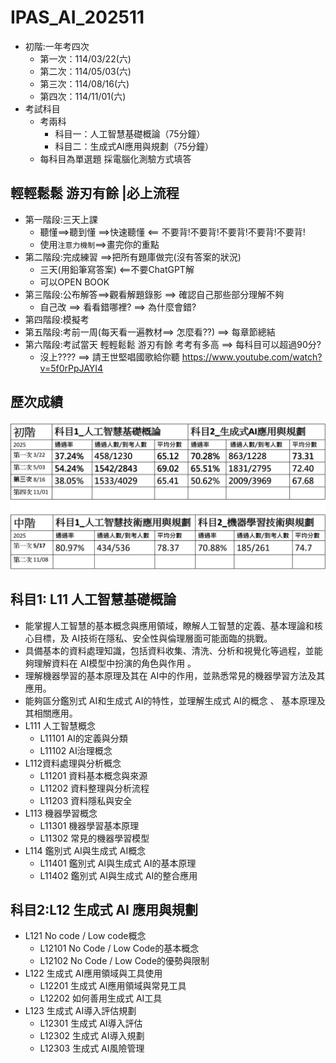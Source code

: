# IPAS_AI_202511
- 初階:一年考四次
  - 第一次：114/03/22(六)
  - 第二次：114/05/03(六)
  - 第三次：114/08/16(六)
  - 第四次：114/11/01(六)
- 考試科目
  - 考兩科
    - 科目一：人工智慧基礎概論（75分鐘） 
    - 科目二：生成式AI應用與規劃（75分鐘）
  - 每科目為單選題 採電腦化測驗方式填答
## 輕輕鬆鬆 游刃有餘 |必上流程
- 第一階段:三天上課
  - 聽懂==>聽到懂 ==>快速聽懂 <== 不要背!不要背!不要背!不要背!不要背!
  - 使用`注意力機制`==>畫完你的重點 
- 第二階段:完成練習 ==>把所有題庫做完(沒有答案的狀況)
  - 三天(用鉛筆寫答案) <==不要ChatGPT解
  - 可以OPEN BOOK 
- 第三階段:公布解答==>觀看解題錄影 ==> 確認自己那些部分理解不夠
  - 自己改 ==> 看看錯哪裡? ==> 為什麼會錯? 
- 第四階段:模擬考
- 第五階段:考前一周(每天看一遍教材==> 怎麼看??) ==> 每章節總結
- 第六階段:考試當天 輕輕鬆鬆 游刃有餘 考考有多高 ==> 每科目可以超過90分?
  - 沒上???? ==> 請王世堅唱國歌給你聽  https://www.youtube.com/watch?v=5f0rPpJAYI4  
## 歷次成績
![2025.png](2025.png)

## 科目1: L11 人工智慧基礎概論
  - 能掌握人工智慧的基本概念與應用領域，瞭解人工智慧的定義、基本理論和核心目標，及 AI技術在隱私、安全性與倫理層面可能面臨的挑戰。
  - 具備基本的資料處理知識，包括資料收集、清洗、分析和視覺化等過程，並能夠理解資料在 AI模型中扮演的角色與作用 。
  - 理解機器學習的基本原理及其在 AI中的作用，並熟悉常見的機器學習方法及其應用。
  - 能夠區分鑑別式 AI和生成式 AI的特性，並理解生成式 AI的概念 、 基本原理及其相關應用。
  - L111 人工智慧概念
    - L11101 AI的定義與分類
    - L11102 AI治理概念
  - L112資料處理與分析概念
    - L11201 資料基本概念與來源
    - L11202 資料整理與分析流程
    - L11203 資料隱私與安全
  - L113 機器學習概念
    - L11301 機器學習基本原理
    - L11302 常見的機器學習模型
  - L114 鑑別式 AI與生成式 AI概念
    - L11401 鑑別式 AI與生成式 AI的基本原理
    - L11402 鑑別式 AI與生成式 AI的整合應用
## 科目2:L12 生成式 AI 應用與規劃
- L121 No code / Low code概念
  - L12101 No Code / Low Code的基本概念
  - L12102 No Code / Low Code的優勢與限制
- L122 生成式 AI應用領域與工具使用
  - L12201 生成式 AI應用領域與常見工具
  - L12202 如何善用生成式 AI工具
- L123 生成式 AI導入評估規劃
  - L12301 生成式 AI導入評估
  - L12302 生成式 AI導入規劃
  - L12303 生成式 AI風險管理
